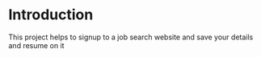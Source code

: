 # Introduction 

This project helps to signup to a job search website and save your details and resume on it